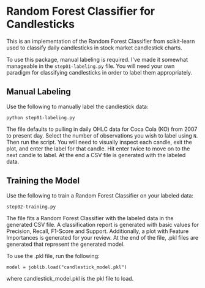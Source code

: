 # Random Forest Classifier for Candlesticks
This is an implementation of the Random Forest Classifier from scikit-learn used to classify daily candlesticks in stock market candlestick charts.

To use this package, manual labeling is required. I've made it somewhat manageable in the `step01-labeling.py` file. You will need your own paradigm for classifying candlesticks in order to label them appropriately.

## Manual Labeling
Use the following to manually label the candlestick data:
```
python step01-labeling.py
```

The file defaults to pulling in daily OHLC data for Coca Cola (KO) from 2007 to present day. Select the number of observations you wish to label using `N`. Then run the script. You will need to visually inspect each candle, exit the plot, and enter the label for that candle. Hit enter twice to move on to the next candle to label. At the end a CSV file is generated with the labeled data.

## Training the Model
Use the following to train a Random Forest Classifier on your labeled data:

```
step02-training.py
```

The file fits a Random Forest Classifier with the labeled data in the generated CSV file. A classification report is generated with basic values for Precision, Recall, F1-Score and Support. Additionally, a plot with Feature Importances is generated for your review. At the end of the file, .pkl files are generated that represent the generated model.

To use the .pkl file, run the following:

```
model = joblib.load("candlestick_model.pkl")
```
where candlestick_model.pkl is the pkl file to load.

